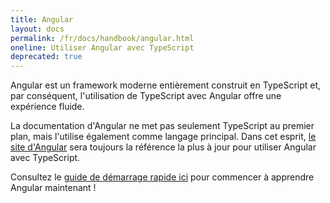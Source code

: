 ```yaml
---
title: Angular
layout: docs
permalink: /fr/docs/handbook/angular.html
oneline: Utiliser Angular avec TypeScript
deprecated: true
---
```


Angular est un framework moderne entièrement construit en TypeScript et, par conséquent, l'utilisation de TypeScript avec Angular offre une expérience fluide.

La documentation d'Angular ne met pas seulement TypeScript au premier plan, mais l'utilise également comme langage principal.
Dans cet esprit, [le site d'Angular](https://angular.io) sera toujours la référence la plus à jour pour utiliser Angular avec TypeScript.

Consultez le [guide de démarrage rapide ici](https://angular.io/docs/ts/latest/quickstart.html) pour commencer à apprendre Angular maintenant !
